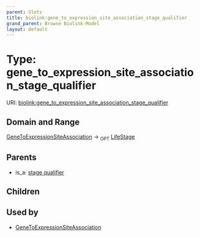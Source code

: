 ```yaml
---
parent: Slots
title: biolink:gene_to_expression_site_association_stage_qualifier
grand_parent: Browse Biolink-Model
layout: default
---
```


# Type: gene_to_expression_site_association_stage_qualifier




URI: [biolink:gene_to_expression_site_association_stage_qualifier](https://w3id.org/biolink/vocab/gene_to_expression_site_association_stage_qualifier)

## Domain and Range

[GeneToExpressionSiteAssociation](GeneToExpressionSiteAssociation.md) ->  <sub>OPT</sub> [LifeStage](LifeStage.md)

## Parents

 *  is_a: [stage qualifier](stage_qualifier.md)

## Children


## Used by

 * [GeneToExpressionSiteAssociation](GeneToExpressionSiteAssociation.md)
